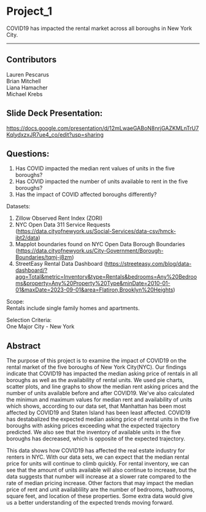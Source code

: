  # Project_1

COVID19 has impacted the rental market across all boroughs in New York City.  
_____
## Contributors
Lauren Pescarus  
Brian Mitchell  
Liana Hamacher  
Michael Krebs  

## Slide Deck Presentation:
https://docs.google.com/presentation/d/12mLwaeGABoN8nrjGAZKMLnTrU7KqIydxzxJR7ue4_co/edit?usp=sharing 

## Questions:
1. Has COVID impacted the median rent values of units in the five boroughs?  
2. Has COVID impacted the number of units available to rent in the five boroughs?  
3. Has the impact of COVID affected boroughs differently?  


Datasets:
1. Zillow Observed Rent Index (ZORI)  
2. NYC Open Data 311 Service Requests (https://data.cityofnewyork.us/Social-Services/data-csv/hmck-ibt2/data)  
3. Mapplot boundaries found on NYC Open Data Borough Boundaries (https://data.cityofnewyork.us/City-Government/Borough-Boundaries/tqmj-j8zm)
4. StreetEasy Rental Data Dashboard (https://streeteasy.com/blog/data-dashboard/?agg=Total&metric=Inventory&type=Rentals&bedrooms=Any%20Bedrooms&property=Any%20Property%20Type&minDate=2010-01-01&maxDate=2023-09-01&area=Flatiron,Brooklyn%20Heights)   


Scope:  
Rentals include single family homes and apartments. 


Selection Criteria:  
One Major City - New York  


## Abstract  

The purpose of this project is to examine the impact of COVID19 on the rental market of the five boroughs of New York City(NYC). Our findings indicate that COVID19 has impacted the median asking price of rentals in all boroughs as well as the availability of rental units. We used pie charts, scatter plots, and line graphs to show the median rent asking prices and the number of units available before and after COVID19. We've also calculated the minimun and maximum values for median rent and availability of units which shows, according to our data set, that Manhattan has been most affected by COVID19 and Staten Island has been least affected. COVID19 has destabalized the expected median asking price of rental units in the five boroughs with asking prices exceeding what the expected trajectory predicted. We also see that the inventory of available units in the five boroughs has decreased, which is opposite of the expected trajectory.  

This data shows how COVID19 has affected the real estate industry for renters in NYC. With our data sets, we can expect that the median rental price for units will continue to climb quickly. For rental inventory, we can see that the amount of units available will also continue to increase, but the data suggests that number will increase at a slower rate compared to the rate of median pricing increase. Other factors that may impact the median price of rent and unit availablility are the number of bedrooms, bathrooms, square feet, and location of these properties. Some extra data would give us a better understanding of the expected trends moving forward.
